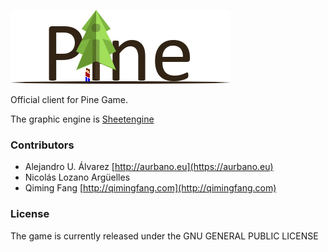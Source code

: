 ![Pine Game](assets/img/logo.png "Pine, the game")

Official client for Pine Game.

The graphic engine is [Sheetengine](http://sheetengine.codeplex.com/)

### Contributors
- Alejandro U. Álvarez [http://aurbano.eu](https://aurbano.eu)
- Nicolás Lozano Argüelles
- Qiming Fang [http://qimingfang.com](http://qimingfang.com)

### License
The game is currently released under the GNU GENERAL PUBLIC LICENSE
